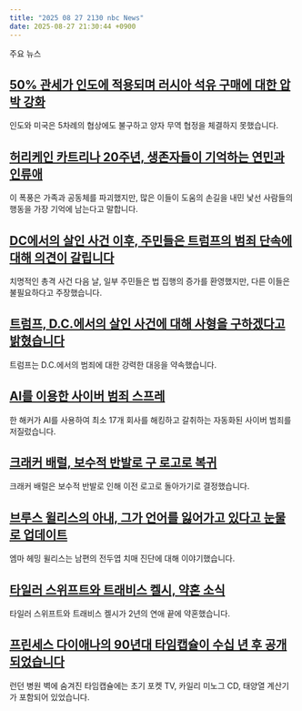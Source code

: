 ```yaml
---
title: "2025 08 27 2130 nbc News"
date: 2025-08-27 21:30:44 +0900
---
```


주요 뉴스 

## [50% 관세가 인도에 적용되며 러시아 석유 구매에 대한 압박 강화](https://www.nbcnews.com/world/india/trumps-tariffs-india-rise-50-punishment-buying-russian-oil-rcna227426)  
인도와 미국은 5차례의 협상에도 불구하고 양자 무역 협정을 체결하지 못했습니다. 

## [허리케인 카트리나 20주년, 생존자들이 기억하는 연민과 인류애](https://www.nbcnews.com/news/nbcblk/hurricane-katrina-20-anniversary-survivors-compassion-new-orleans-rcna224874)  
이 폭풍은 가족과 공동체를 파괴했지만, 많은 이들이 도움의 손길을 내민 낯선 사람들의 행동을 가장 기억에 남는다고 말합니다. 

## [DC에서의 살인 사건 이후, 주민들은 트럼프의 범죄 단속에 대해 의견이 갈립니다](https://www.nbcnews.com/politics/donald-trump/dc-homicide-neighborhood-split-trump-crime-crackdown-rcna227367)  
치명적인 총격 사건 다음 날, 일부 주민들은 법 집행의 증가를 환영했지만, 다른 이들은 불필요하다고 주장했습니다. 

## [트럼프, D.C.에서의 살인 사건에 대해 사형을 구하겠다고 밝혔습니다](https://www.nbcnews.com/politics/justice-department/trump-says-wants-seek-death-penalty-washington-dc-murder-cases-rcna227287)  
트럼프는 D.C.에서의 범죄에 대한 강력한 대응을 약속했습니다. 

## [AI를 이용한 사이버 범죄 스프레](https://www.nbcnews.com/tech/security/hacker-used-ai-automate-unprecedented-cybercrime-spree-anthropic-says-rcna227309)  
한 해커가 AI를 사용하여 최소 17개 회사를 해킹하고 갈취하는 자동화된 사이버 범죄를 저질렀습니다. 

## [크래커 배럴, 보수적 반발로 구 로고로 복귀](https://www.nbcnews.com/business/business-news/cracker-barrel-logo-rcna227389)  
크래커 배럴은 보수적 반발로 인해 이전 로고로 돌아가기로 결정했습니다. 

## [브루스 윌리스의 아내, 그가 언어를 잃어가고 있다고 눈물로 업데이트](https://www.nbcnews.com/pop-culture/pop-culture-news/bruce-willis-wife-emma-shares-losing-language-tearful-update-rcna227407)  
엠마 헤밍 윌리스는 남편의 전두엽 치매 진단에 대해 이야기했습니다. 

## [타일러 스위프트와 트래비스 켈시, 약혼 소식](https://www.nbcnews.com/pop-culture/pop-culture-news/taylor-swift-travis-kelce-are-engaged-2-years-dating-rcna137765)  
타일러 스위프트와 트래비스 켈시가 2년의 연애 끝에 약혼했습니다. 

## [프린세스 다이애나의 90년대 타임캡슐이 수십 년 후 공개되었습니다](https://www.nbcnews.com/world/united-kingdom/princess-diana-90s-time-capsule-revealed-great-ormond-street-hospital-rcna227427)  
런던 병원 벽에 숨겨진 타임캡슐에는 초기 포켓 TV, 카일리 미노그 CD, 태양열 계산기가 포함되어 있었습니다.